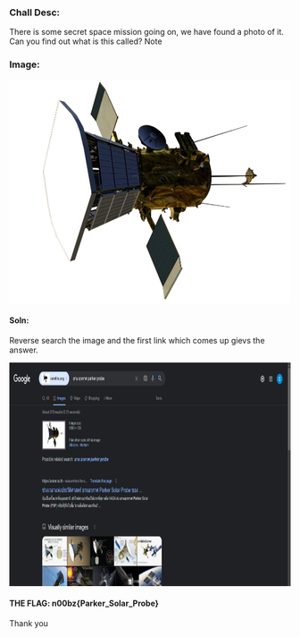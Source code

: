 ### Chall Desc: 
There is some secret space mission going on, we have found a photo of it. Can you find out what is this called? Note

### Image: 
<h>
 <img src = "satellite.png" width="700" height="400">
</h>

#### Soln:

Reverse search the image and the first link which comes up gievs the answer.

<h>
 <img src = "ss.png" width="700" height="400">
</h>

#### THE FLAG: n00bz{Parker_Solar_Probe}

Thank you
